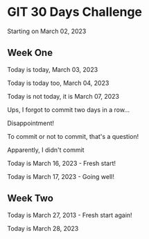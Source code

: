 # GIT 30 Days Challenge

Starting on March 02, 2023

## Week One
Today is today, March 03, 2023

Today is today too, March 04, 2023

Today is not today, it is March 07, 2023

Ups, I forgot to commit two days in a row...

Disappointment!

To commit or not to commit, that's a question!

Apparently, I didn't commit

Today is March 16, 2023 - Fresh start!

Today is March 17, 2023 - Going well!

## Week Two
Today is March 27, 2013 - Fresh start again!

Today is March 28, 2023